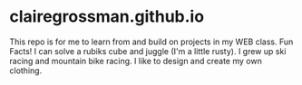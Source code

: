 # clairegrossman.github.io


This repo is for me to learn from and build on projects in my WEB class.
Fun Facts!
I can solve a rubiks cube and juggle (I'm a little rusty).
I grew up ski racing and mountain bike racing.
I like to design and create my own clothing.

